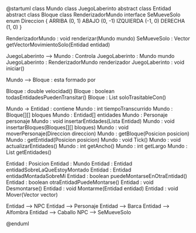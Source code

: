 @startuml
class Mundo
class JuegoLaberinto
abstract class Entidad
abstract class Bloque
class RenderizadorMundo
interface SeMueveSolo
enum Direccion { 
   ARRIBA (0, 1)
   ABAJO (0, -1)
   IZQUIERDA (-1, 0)
   DERECHA (1, 0)
}

RenderizadorMundo : void renderizar(Mundo mundo)
SeMueveSolo : Vector getVectorMovimientoSolo(Entidad entidad)

JuegoLaberinto --> Mundo : Controla
JuegoLaberinto : Mundo mundo
JuegoLaberinto : RenderizadorMundo renderizador
JuegoLaberinto : void iniciar()

Mundo --> Bloque : esta formado por

Bloque : double velocidad()
Bloque : boolean todasEntidadesPuedenTransitar()
Bloque : List soloTrasitableCon()


Mundo -> Entidad : contiene
Mundo : int tiempoTranscurrido
Mundo : Bloque[][] bloques
Mundo : Entidad[] entidades
Mundo : Personaje personaje
Mundo : void insertarEntidades(Lista Entidad)
Mundo : void insertarBloques(Bloques[][] bloques)
Mundo : void moverPersonaje(Direccion direccion)
Mundo : getBloque(Posicion posicion)
Mundo : getEntidad(Posicion posicion)
Mundo : void Tick()
Mundo : void actualizarEntidades()
Mundo : int getAncho()
Mundo : int getLargo
Mundo : List getEntidades()

Entidad : Posicion
Entidad : Mundo
Entidad : Entidad entidadSobreLaQueEstoyMontado
Entidad : Entidad entidadMontadaSobreMi
Entidad : boolean puedeMontarseEnOtraEntidad()
Entidad : boolean otraEntidadPuedeMontarse()
Entidad : void Desmontarse()
Entidad : void Montarme(Entidad entidad)
Entidad : void Mover(Vector vector)

Entidad --> NPC
Entidad --> Personaje
Entidad --> Barca
Entidad --> Alfombra
Entidad --> Caballo
NPC --> SeMueveSolo

@enduml
